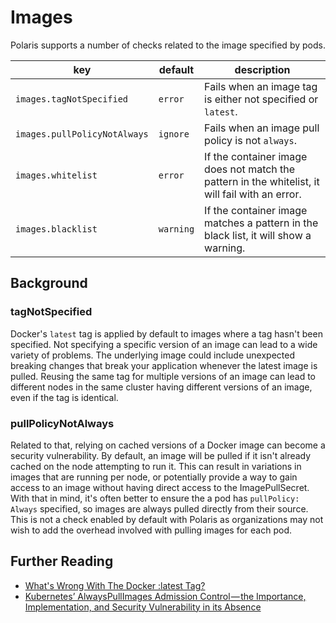 # Images

Polaris supports a number of checks related to the image specified by pods.

key | default | description
----|---------|------------
`images.tagNotSpecified` | `error` | Fails when an image tag is either not specified or `latest`.
`images.pullPolicyNotAlways` | `ignore` | Fails when an image pull policy is not `always`.
`images.whitelist` | `error` | If the container image does not match the pattern in the whitelist, it will fail with an error.
`images.blacklist` | `warning` | If the container image matches a pattern in the black list, it will show a warning. 

## Background
### tagNotSpecified 
Docker's `latest` tag is applied by default to images where a tag hasn't been specified. Not specifying a specific version of an image can lead to a wide variety of problems. The underlying image could include unexpected breaking changes that break your application whenever the latest image is pulled. Reusing the same tag for multiple versions of an image can lead to different nodes in the same cluster having different versions of an image, even if the tag is identical.

### pullPolicyNotAlways
Related to that, relying on cached versions of a Docker image can become a security vulnerability. By default, an image will be pulled if it isn't already cached on the node attempting to run it. This can result in variations in images that are running per node, or potentially provide a way to gain access to an image without having direct access to the ImagePullSecret. With that in mind, it's often better to ensure the a pod has `pullPolicy: Always` specified, so images are always pulled directly from their source. This is not a check enabled by default with Polaris as organizations may not wish to add the overhead involved with pulling images for each pod.

## Further Reading

- [What's Wrong With The Docker :latest Tag?](https://vsupalov.com/docker-latest-tag/)
- [Kubernetes’ AlwaysPullImages Admission Control — the Importance, Implementation, and Security Vulnerability in its Absence](https://medium.com/@trstringer/kubernetes-alwayspullimages-admission-control-the-importance-implementation-and-security-d83ff3815840)
